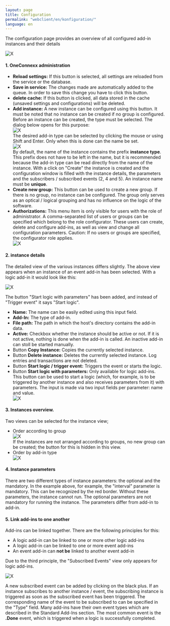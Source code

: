 ```yaml
---
layout: page
title: Configuration
permalink: "webclient/en/konfiguration/"
language: en
---
```


The configuration page provides an overview of all configured add-in instances and their details

![X]({{site.baseurl}}/assets/content-images/webclient/de/addInOverview.png "Add-In Overview")

#### 1. OneConnexx administration
* **Reload settings:** If this button is selected, all settings are reloaded from the service or the database.
* **Save in service:** The changes made are automatically added to the queue. In order to save this change you have to click this button. 
* **delete cache:** If this button is clicked, all data stored in the cache (unsaved settings and configurations) will be deleted.
* **Add instance:** A new instance can be configured using this button. It must be noted that no instance can be created if no group is configured. Before an instance can be created, the type must be selected. The dialog below opens for this purpose:<br/>
![X]({{site.baseurl}}/assets/content-images/webclient/de/addnewinstance.png "Add new Instance")<br/>
The desired add-in type can be selected by clicking the mouse or using Shift and Enter. Only when this is done can the name be set.<br/>
![X]({{site.baseurl}}/assets/content-images/webclient/de/nameinstance.png "Name new Instance")<br/>
By default, the name of the instance contains the prefix __instance type__. This prefix does not have to be left in the name, but it is recommended because the add-in type can be read directly from the name of the instance. With a click on "Create" the instance is created and the configuration window is filled with the instance details, the parameters and the subscribers / subscribed events (2, 4 and 5). An instance name must be __unique__.
* **Create new group:** This button can be used to create a new group. If there is no group, no instance can be configured. The group only serves as an optical / logical grouping and has no influence on the logic of the software.
* **Authorizations:**  This menu item is only visible for users with the role of administrator. A comma-separated list of users or groups can be specified which belong to the role configurator. These users can create, delete and configure add-ins, as well as view and change all configuration parameters. Caution: If no users or groups are specified, the configurator role applies.<br/>
![X]({{site.baseurl}}/assets/content-images/webclient/de/permission.png "Berechtigung zum Bearbeiten")<br/>

#### 2. instance details
The detailed view of the various instances differs slightly. The above view appears when an instance of an event add-in has been selected. With a logic add-in it would look like this:
 
![X]({{site.baseurl}}/assets/content-images/webclient/de/detailviewlogicaddin.png "Instanz Detail Logik Add-In")

The button "Start logic with parameters" has been added, and instead of "Trigger event" it says "Start logic".
  
* **Name:** The name can be easily edited using this input field.
* **Add-In:** The type of add-in.
* **File path:** The path in which the host's directory contains the add-in data.
* **Active:** Checkbox whether the instance should be active or not. If it is not active, nothing is done when the add-in is called. An inactive add-in can stoll be started manually.
* Button **Copy Instance:** Copies the currently selected instance.
* Button **Delete instance:** Deletes the currently selected instance. Log entries and transactions are not deleted.
* Button **Start logic / trigger event:** Triggers the event or starts the logic.
* Button **Start logic with parameters:** Only available for logic add-ins. This button can be used to start a logic (which, for example, is to be triggered by another instance and also receives parameters from it) with parameters. The input is made via two input fields per parameter: name and value.<br/>
![X]({{site.baseurl}}/assets/content-images/webclient/de/startlogicwithparams.png "Logik Starten mit Parametern")

#### 3. Instances overview.
Two views can be selected for the instance view;
  
* Order according to group<br/>
![X]({{site.baseurl}}/assets/content-images/webclient/de/instancegroupbygroup.png "Gruppieren nach Gruppen")<br />
If the instances are not arranged according to groups, no new group can be created; the button for this is hidden in this view.
* Order by add-in type<br/>
![X]({{site.baseurl}}/assets/content-images/webclient/de/groupbyaddintype.png "Gruppieren nach Add-In Type")

#### 4. Instance parameters
There are two different types of instance parameters: the optional and the mandatory. In the example above, for example, the "interval" parameter is mandatory. 
This can be recognized by the red border. Without these parameters, the instance cannot run. The optional parameters are not mandatory for running the instance.
The parameters differ from add-in to add-in.

#### 5. Link add-ins to one another
Add-ins can be linked together. There are the following principles for this:
  
* A logic add-in can be linked to one or more other logic add-ins
* A logic add-in can be linked to one or more event add-ins
* An event add-in can __not be__ linked to another event add-in
  
Due to the third principle, the "Subscribed Events" view only appears for logic add-ins.

![X]({{site.baseurl}}/assets/content-images/webclient/de/abonnieren.png "Ereignisse Abonnieren")
  
A new subscribed event can be added by clicking on the black plus. If an instance subscribes to another instance / event, the subscribing instance is triggered as soon as the subscribed event has been triggered. 
The corresponding name of the event to be subscribed to can be specified in the "Type" field. Many add-ins have their own event types which are described in the Standard Add-Ins section. The most common event is the __.Done__ event, which is triggered when a logic is successfully completed.
